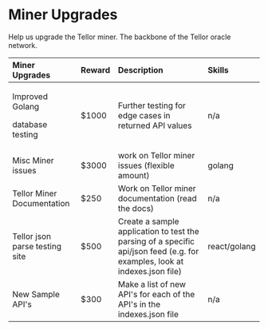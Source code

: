 # Miner Upgrades

Help us upgrade the Tellor miner. The backbone of the Tellor oracle network.

<table>
  <thead>
    <tr>
      <th style="text-align:left">Miner Upgrades</th>
      <th style="text-align:left">Reward</th>
      <th style="text-align:left">Description</th>
      <th style="text-align:left">Skills</th>
    </tr>
  </thead>
  <tbody>
    <tr>
      <td style="text-align:left">
        <p>Improved Golang</p>
        <p>database testing</p>
      </td>
      <td style="text-align:left">$1000</td>
      <td style="text-align:left">Further testing for edge cases in returned API values</td>
      <td style="text-align:left">n/a</td>
    </tr>
    <tr>
      <td style="text-align:left">Misc Miner issues</td>
      <td style="text-align:left">$3000</td>
      <td style="text-align:left">work on Tellor miner issues (flexible amount)</td>
      <td style="text-align:left">golang</td>
    </tr>
    <tr>
      <td style="text-align:left">Tellor Miner Documentation</td>
      <td style="text-align:left">$250</td>
      <td style="text-align:left">Work on Tellor miner documentation (read the docs)</td>
      <td style="text-align:left">n/a</td>
    </tr>
    <tr>
      <td style="text-align:left">Tellor json parse testing site</td>
      <td style="text-align:left">$500</td>
      <td style="text-align:left">Create a sample application to test the parsing of a specific api/json
        feed (e.g. for examples, look at indexes.json file)</td>
      <td style="text-align:left">react/golang</td>
    </tr>
    <tr>
      <td style="text-align:left">New Sample API&apos;s</td>
      <td style="text-align:left">$300</td>
      <td style="text-align:left">Make a list of new API&apos;s for each of the API&apos;s in the indexes.json
        file</td>
      <td style="text-align:left">n/a</td>
    </tr>
  </tbody>
</table>

